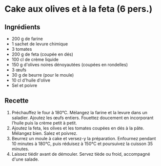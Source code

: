 
# Cake aux olives et à la feta (6 pers.)

## Ingrédients
- 200 g de farine
- 1 sachet de levure chimique
- 3 tomates
- 200 g de feta (coupée en dés)
- 100 cl de crème liquide
- 150 g d'olives noires dénoyautées (coupées en rondelles)
- 3 œufs
- 30 g de beurre (pour le moule)
- 10 cl d'huile d'olive
- Sel et poivre

## Recette
1. Préchauffez le four à 180°C. Mélangez la farine et la levure dans un saladier. Ajoutez les œufs entiers. Fouettez doucement en incorporant l’huile puis la crème petit à petit.
2. Ajoutez la feta, les olives et les tomates coupées en dés à la pâte. Mélangez bien. Salez et poivrez.
3. Beurrez un moule à cake et versez-y la préparation. Enfournez pendant 10 minutes à 180°C, puis réduisez à 150°C et poursuivez la cuisson 35 minutes.
4. Laissez tiédir avant de démouler. Servez tiède ou froid, accompagné d'une salade.

